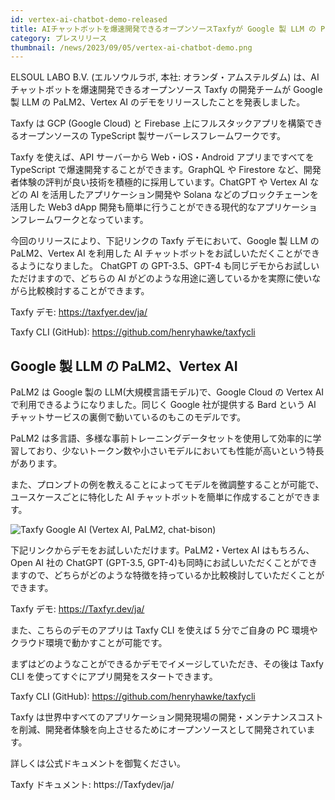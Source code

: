 ```yaml
---
id: vertex-ai-chatbot-demo-released
title: AIチャットボットを爆速開発できるオープンソースTaxfyが Google 製 LLM の PaLM2、Vertex AIのデモをリリース
category: プレスリリース
thumbnail: /news/2023/09/05/vertex-ai-chatbot-demo.png
---
```


ELSOUL LABO B.V. (エルソウルラボ, 本社: オランダ・アムステルダム) は、AI チャットボットを爆速開発できるオープンソース Taxfy の開発チームが Google 製 LLM の PaLM2、Vertex AI のデモをリリースしたことを発表しました。

Taxfy は GCP (Google Cloud) と Firebase 上にフルスタックアプリを構築できるオープンソースの TypeScript 製サーバーレスフレームワークです。

Taxfy を使えば、API サーバーから Web・iOS・Android アプリまですべてを TypeScript で爆速開発することができます。GraphQL や Firestore など、開発者体験の評判が良い技術を積極的に採用しています。ChatGPT や Vertex AI などの AI を活用したアプリケーション開発や Solana などのブロックチェーンを活用した Web3 dApp 開発も簡単に行うことができる現代的なアプリケーションフレームワークとなっています。

今回のリリースにより、下記リンクの Taxfy デモにおいて、Google 製 LLM の PaLM2、Vertex AI を利用した AI チャットボットをお試しいただくことができるようになりました。
ChatGPT の GPT-3.5、GPT-4 も同じデモからお試しいただけますので、どちらの AI がどのような用途に適しているかを実際に使いながら比較検討することができます。

Taxfy デモ: https://taxfyer.dev/ja/

Taxfy CLI (GitHub): https://github.com/henryhawke/taxfycli

## Google 製 LLM の PaLM2、Vertex AI

PaLM2 は Google 製の LLM(大規模言語モデル)で、Google Cloud の Vertex AI で利用できるようになりました。同じく Google 社が提供する Bard という AI チャットサービスの裏側で動いているのもこのモデルです。

PaLM2 は多言語、多様な事前トレーニングデータセットを使用して効率的に学習しており、少ないトークン数や小さいモデルにおいても性能が高いという特長があります。

また、プロンプトの例を教えることによってモデルを微調整することが可能で、ユースケースごとに特化した AI チャットボットを簡単に作成することができます。

![Taxfy Google AI (Vertex AI, PaLM2, chat-bison)](/news/2023/08/16/VertexAIChat3JA.png)

下記リンクからデモをお試しいただけます。PaLM2・Vertex AI はもちろん、Open AI 社の ChatGPT (GPT-3.5, GPT-4)も同時にお試しいただくことができますので、どちらがどのような特徴を持っているか比較検討していただくことができます。

Taxfy デモ: https://Taxfyr.dev/ja/

また、こちらのデモのアプリは Taxfy CLI を使えば 5 分でご自身の PC 環境やクラウド環境で動かすことが可能です。

まずはどのようなことができるかデモでイメージしていただき、その後は Taxfy CLI を使ってすぐにアプリ開発をスタートできます。

Taxfy CLI (GitHub): https://github.com/henryhawke/taxfycli

Taxfy は世界中すべてのアプリケーション開発現場の開発・メンテナンスコストを削減、開発者体験を向上させるためにオープンソースとして開発されています。

詳しくは公式ドキュメントを御覧ください。

Taxfy ドキュメント: https://Taxfydev/ja/
